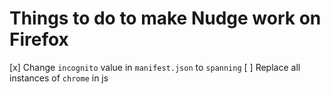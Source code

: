 # Things to do to make Nudge work on Firefox
[x] Change `incognito` value in `manifest.json` to `spanning`
[ ] Replace all instances of `chrome` in js
